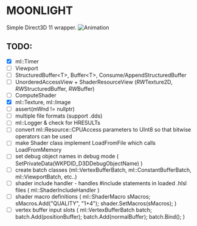 # MOONLIGHT
Simple Direct3D 11 wrapper.
![Animation](https://i.imgur.com/N59IGah.gif)

## TODO:
- [x] ml::Timer
- [ ] Viewport
- [ ] StructuredBuffer<T\>, Buffer<T\>, Consume/AppendStructuredBuffer
- [ ] UnorderedAccessView + ShaderResourceView (*RW*Texture2D, *RW*StructuredBuffer, *RW*Buffer)
- [ ] ComputeShader
- [x] ml\::Texture, ml::Image
- [ ] assert(mWnd != nullptr)
- [ ] multiple file formats (support .dds)
- [ ] ml::Logger & check for HRESULTs
- [ ] convert ml\::Resource::CPUAccess parameters to UInt8 so that bitwise operators can be used
- [ ] make Shader class implement LoadFromFile which calls LoadFromMemory
- [ ] set debug object names in debug mode ( SetPrivateData(WKPDID_D3DDebugObjectName) )
- [ ] create batch classes (ml::VertexBufferBatch, ml::ConstantBufferBatch, ml::ViewportBatch, etc..)
- [ ] shader include handler - handles #include statements in loaded .hlsl files ( ml::ShaderIncludeHandler )
- [ ] shader macro definitions ( ml::ShaderMacro sMacros; sMacros.Add("QUALITY", "1+4"); shader.SetMacros(sMacros); )
- [ ] vertex buffer input slots ( ml::VertexBufferBatch batch; batch.Add(positionBuffer); batch.Add(normalBuffer); batch.Bind(); )

